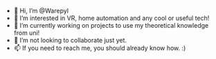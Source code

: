 - 👋 Hi, I’m @Warepyl
- 👀 I’m interested in VR, home automation and any cool or useful tech!
- 🌱 I’m currently working on projects to use my theoretical knowledge from uni!
- 💞️ I’m not looking to collaborate just yet.
- 📫 If you need to reach me, you should already know how. :)


<!---
Warepyl/Warepyl is a ✨ special ✨ repository because its `README.md` (this file) appears on your GitHub profile.
You can click the Preview link to take a look at your changes.
--->
